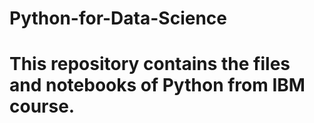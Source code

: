 # Python-for-Data-Science
# This repository contains the files and notebooks of Python from IBM course.
